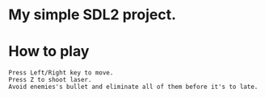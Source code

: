 # My simple SDL2 project.

# How to play
    Press Left/Right key to move.
    Press Z to shoot laser.
    Avoid enemies's bullet and eliminate all of them before it's to late.
